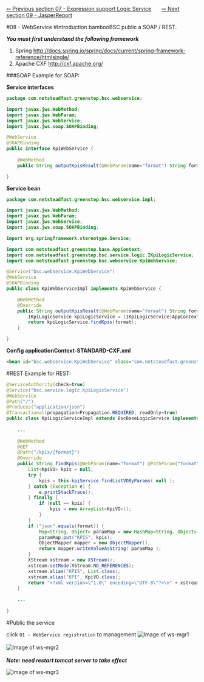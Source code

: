 <a href="https://github.com/billchen198318/bamboobsc/blob/master/core-doc/dev-docs/07-ExpressionSupportLogicService.md"> ⇦ Previous section 07 - Expression support Logic Service</a>
&nbsp;&nbsp;&nbsp;&nbsp;&nbsp;
<a href="https://github.com/billchen198318/bamboobsc/blob/master/core-doc/dev-docs/09-JasperReport.md"> ⇨ Next section 09 -  JasperReport</a>


#08 - WebService
#Introduction
bambooBSC public a SOAP / REST.<br>


***You must first understand the following framework***<br/>
1. Spring http://docs.spring.io/spring/docs/current/spring-framework-reference/htmlsingle/<br/>
2. Apache CXF http://cxf.apache.org/

###SOAP
Example for SOAP:

**Service interfaces**
```JAVA
package com.netsteadfast.greenstep.bsc.webservice;

import javax.jws.WebMethod;
import javax.jws.WebParam;
import javax.jws.WebService;
import javax.jws.soap.SOAPBinding;

@WebService
@SOAPBinding
public interface KpiWebService {
	
	@WebMethod
	public String outputKpisResult(@WebParam(name="format") String format) throws Exception;

}
```

**Service bean**
```JAVA
package com.netsteadfast.greenstep.bsc.webservice.impl;

import javax.jws.WebMethod;
import javax.jws.WebParam;
import javax.jws.WebService;
import javax.jws.soap.SOAPBinding;

import org.springframework.stereotype.Service;

import com.netsteadfast.greenstep.base.AppContext;
import com.netsteadfast.greenstep.bsc.service.logic.IKpiLogicService;
import com.netsteadfast.greenstep.bsc.webservice.KpiWebService;

@Service("bsc.webservice.KpiWebService")
@WebService
@SOAPBinding
public class KpiWebServiceImpl implements KpiWebService {

	@WebMethod
	@Override
	public String outputKpisResult(@WebParam(name="format") String format) throws Exception {
		IKpiLogicService kpiLogicService = (IKpiLogicService)AppContext.getBean("bsc.service.logic.KpiLogicService");		
		return kpiLogicService.findKpis(format);
	}

}
```

**Config applicationContext-STANDARD-CXF.xml**
```XML
<bean id="bsc.webservice.KpiWebService" class="com.netsteadfast.greenstep.bsc.webservice.impl.KpiWebServiceImpl" />
```

#REST
Example for REST:

```JAVA
@ServiceAuthority(check=true)
@Service("bsc.service.logic.KpiLogicService")
@WebService
@Path("/")
@Produces("application/json")
@Transactional(propagation=Propagation.REQUIRED, readOnly=true)
public class KpiLogicServiceImpl extends BscBaseLogicService implements IKpiLogicService {
	
	...
	
	@WebMethod
	@GET
	@Path("/kpis/{format}")
	@Override
	public String findKpis(@WebParam(name="format") @PathParam("format") String format) throws ServiceException, Exception {				
		List<KpiVO> kpis = null;
		try {
			kpis = this.kpiService.findListVOByParams( null );
		} catch (Exception e) {
			e.printStackTrace();
		} finally {
			if (null == kpis) {
				kpis = new ArrayList<KpiVO>();
			}
		}
		if ("json".equals(format)) {
			Map<String, Object> paramMap = new HashMap<String, Object>();
			paramMap.put("KPIS", kpis);
			ObjectMapper mapper = new ObjectMapper();
			return mapper.writeValueAsString( paramMap );
		}		
		XStream xstream = new XStream();
		xstream.setMode(XStream.NO_REFERENCES);		
		xstream.alias("KPIS", List.class);
		xstream.alias("KPI", KpiVO.class);
		return "<?xml version=\"1.0\" encoding=\"UTF-8\"?>\n" + xstream.toXML(kpis);
	}	
	
	...
	
}
```

#Public the service

click `01 - WebService registration` to management
![Image of ws-mgr1](https://raw.githubusercontent.com/billchen198318/bamboobsc/master/core-doc/dev-docs/pics/08-001.jpg)
<br/>
<br/>
![Image of ws-mgr2](https://raw.githubusercontent.com/billchen198318/bamboobsc/master/core-doc/dev-docs/pics/08-002.jpg)
<br/>
<br/>
***Note: need restart tomcat server to take effect***

![Image of ws-mgr3](https://raw.githubusercontent.com/billchen198318/bamboobsc/master/core-doc/dev-docs/pics/08-003.jpg)
<br/>
<br/>


